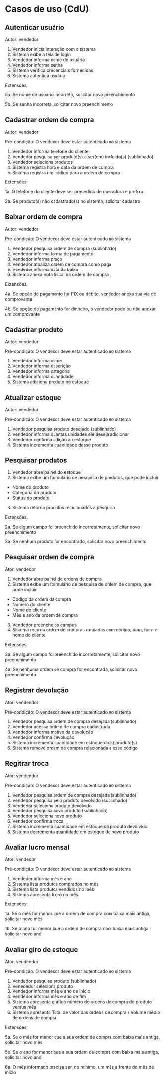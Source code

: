 # Casos de uso (CdU)

## Autenticar usuário

Autor: vendedor

1. Vendedor inicia interação com o sistema
2. Sistema exibe a tela de login
3. Vendedor informa nome de usuário
4. Vendedor informa senha
5. Sistema verifica credenciais fornecidas
6. Sistema autentica usuário

Extensões:

5a. Se nome de usuário incorreto, solicitar novo preenchimento

5b. Se senha incorreta, solicitar novo preenchimento

## Cadastrar ordem de compra

Autor: vendedor

Pré-condição: O vendedor deve estar autenticado no sistema

1. Vendedor informa telefone do cliente
2. Vendedor pesquisa por produto(s) a ser(em) incluido(s) (sublinhado)
3. Vendedor seleciona produtos
4. Sistema registra hora e data da ordem de compra
5. Sistema registra um código para a ordem de compra

Extensões:

1a. O telefone do cliente deve ser precedido de operadora e prefixo

2a. Se produto(s) não cadastrado(s) no sistema, solicitar cadastro

## Baixar ordem de compra

Autor: vendedor

Pré-condição: O vendedor deve estar autenticado no sistema

1. Vendedor pesquisa ordem de compra (sublinhado)
2. Vendedor informa forma de pagamento
3. Vendedor informa preço
4. Vendedor atualiza ordem de compra como paga
5. Vendedor informa data da baixa
6. Sistema anexa nota fiscal na ordem de compra

Extensões:

4a. Se opção de pagamento for PIX ou débito, vendedor anexa sua via de comprovante

4b. Se opção de pagamento for dinheiro, o vendedor pode ou não anexar um comprovante

## Cadastrar produto

Autor: vendedor

Pré-condição: O vendedor deve estar autenticado no sistema

1. Vendedor informa nome
2. Vendedor informa descrição
3. Vendedor informa categoria
4. Vendedor informa quantidade
5. Sistema adiciona produto no estoque

## Atualizar estoque

Autor: vendedor

Pré-condição: O vendedor deve estar autenticado no sistema

1. Vendedor pesquisa produto desejado (sublinhado)
2. Vendedor informa quantas unidades ele deseja adicionar
3. Vendedor confirma adição ao estoque
4. Sistema incrementa quantidade desse produto

## Pesquisar produtos

1. Vendedor abre painel do estoque
2. Sistema exibe um formulário de pesquisa de produtos, que pode incluir
- Nome do produto
- Categoria do produto
- Status do produto
3. Sistema retorna produtos relacionados a pesquisa

Extensões:

2a. Se algum campo foi preenchido incorretamente, solicitar novo preenchimento

3a. Se nenhum produto for encontrado, solicitar novo preenchimento

## Pesquisar ordem de compra

Ator: vendedor

1. Vendedor abre painel de ordens de compra
2. Sistema exibe um formulário de pesquisa de ordem de compra, que pode incluir
- Código da ordem da compra
- Número do cliente
- Nome do cliente
- Mês e ano da ordem de compra
3. Vendedor preenche os campos
4. Sistema retorna ordem de compras rotuladas com código, data, hora e nome do cliente

Extensões:

3a. Se algum campo foi preenchido incorretamente, solicitar novo preenchimento

4a. Se nenhuma ordem de compra for encontrada, solicitar novo preenchimento

## Registrar devolução 

Ator: vendendor

Pré-condição: O vendedor deve estar autenticado no sistema

1. Vendedor pesquisa ordem de compra desejada (sublinhado)
2. Vendedor acessa ordem de compra cadastrada
3. Vendedor informa motivo da devolução
4. Vendedor confirma devolução
5. Sistema incrementa quantidade em estoque do(s) produto(s)
6. Sistema remove ordem de compra relacionada a esse código

## Regitrar troca

Ator: vendendor

Pré-condição: O vendedor deve estar autenticado no sistema

1. Vendedor pesquisa ordem de compra desejada (sublinhado)
2. Vendedor pesquisa pelo produto devolvido (sublinhado)
3. Vendedor seleciona produto devolvido
4. Vendedor pesquisa novo produto (sublinhado)
5. Vendedor seleciona novo produto
6. Vendedor confirma troca
7. Sistema incrementa quantidade em estoque do produto devolvido
8. Sistema decrementa quantidade em estoque do novo produto

## Avaliar lucro mensal

Ator: vendedor

Pré-condição: O vendedor deve estar autenticado no sistema

1. Vendedor informa mês e ano
2. Sistema lista produtos comprados no mês
3. Sistema lista produtos vendidos no mês
4. Sistema apresenta lucro no mês

Extensões:

1a. Se o mês for menor que a ordem de compra com baixa mais antiga, solicitar novo mês

1b. Se o ano for menor que a ordem de compra com baixa mais antiga, solicitar novo ano

## Avaliar giro de estoque

Ator: vendendor

Pré-condição: O vendedor deve estar autenticado no sistema

1. Vendedor pesquisa produto (sublinhado)
2. Venededor seleciona produto
3. Vendedor informa mês e ano de início
4. Vendedor informa mês e ano de fim
5. Sistema apresenta gráfico número de ordens de compra do produto versus mês
6. Sistema apresenta Total de valor das ordens de compra / Volume médio de ordens de compra

Extensões:

5a. Se o mês for menor que a sua ordem de compra com baixa mais antiga, solicitar novo mês

5b. Se o ano for menor que a sua ordem de compra com baixa mais antiga, solicitar novo ano

6a. O mês informado precisa ser, no mínimo, um mês a frente do mês de início
